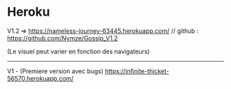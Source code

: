 
# Heroku 

V1.2 => https://nameless-journey-63445.herokuapp.com/   // github : https://github.com/Nymze/Gossip_V1.2

 (Le visuel peut varier en fonction des navigateurs)

-----------------------------------------------------------

V1 - (Premiere version avec bugs)
 https://infinite-thicket-56570.herokuapp.com/
 

 

 
